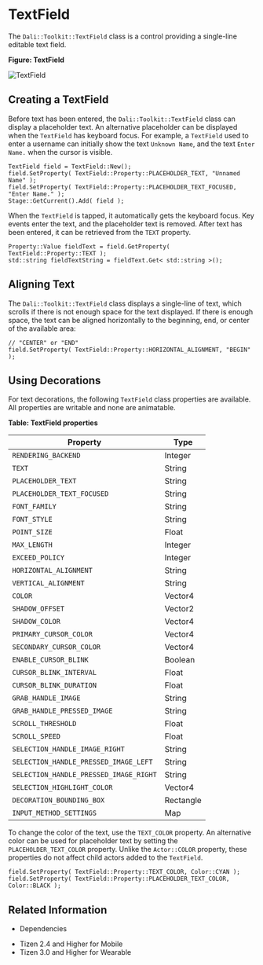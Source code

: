 # TextField



The `Dali::Toolkit::TextField` class is a control providing a single-line editable text field.

**Figure: TextField**

![TextField](./media/textfield.png)

## Creating a TextField

Before text has been entered, the `Dali::Toolkit::TextField` class can display a placeholder text. An alternative placeholder can be displayed when the `TextField` has keyboard focus. For example, a `TextField` used to enter a username can initially show the text `Unknown Name`, and the text `Enter Name.` when the cursor is visible.

```
TextField field = TextField::New();
field.SetProperty( TextField::Property::PLACEHOLDER_TEXT, "Unnamed Name" );
field.SetProperty( TextField::Property::PLACEHOLDER_TEXT_FOCUSED, "Enter Name." );
Stage::GetCurrent().Add( field );
```

When the `TextField` is tapped, it automatically gets the keyboard focus. Key events enter the text, and the placeholder text is removed. After text has been entered, it can be retrieved from the `TEXT` property.

```
Property::Value fieldText = field.GetProperty( TextField::Property::TEXT );
std::string fieldTextString = fieldText.Get< std::string >();
```

## Aligning Text

The `Dali::Toolkit::TextField` class displays a single-line of text, which scrolls if there is not enough space for the text displayed. If there is enough space, the text can be aligned horizontally to the beginning, end, or center of the available area:

```
// "CENTER" or "END"
field.SetProperty( TextField::Property::HORIZONTAL_ALIGNMENT, "BEGIN" );
```

## Using Decorations

For text decorations, the following `TextField` class properties are available. All properties are writable and none are animatable.

**Table: TextField properties**

| Property                               | Type      |
|----------------------------------------|-----------|
| `RENDERING_BACKEND`                    | Integer   |
| `TEXT`                                 | String    |
| `PLACEHOLDER_TEXT`                     | String    |
| `PLACEHOLDER_TEXT_FOCUSED`             | String    |
| `FONT_FAMILY`                          | String    |
| `FONT_STYLE`                           | String    |
| `POINT_SIZE`                           | Float     |
| `MAX_LENGTH`                           | Integer   |
| `EXCEED_POLICY`                        | Integer   |
| `HORIZONTAL_ALIGNMENT`                 | String    |
| `VERTICAL_ALIGNMENT`                   | String    |
| `COLOR`                                | Vector4   |
| `SHADOW_OFFSET`                        | Vector2   |
| `SHADOW_COLOR`                         | Vector4   |
| `PRIMARY_CURSOR_COLOR`                 | Vector4   |
| `SECONDARY_CURSOR_COLOR`               | Vector4   |
| `ENABLE_CURSOR_BLINK`                  | Boolean   |
| `CURSOR_BLINK_INTERVAL`                | Float     |
| `CURSOR_BLINK_DURATION`                | Float     |
| `GRAB_HANDLE_IMAGE`                    | String    |
| `GRAB_HANDLE_PRESSED_IMAGE`            | String    |
| `SCROLL_THRESHOLD`                     | Float     |
| `SCROLL_SPEED`                         | Float     |
| `SELECTION_HANDLE_IMAGE_RIGHT`         | String    |
| `SELECTION_HANDLE_PRESSED_IMAGE_LEFT`  | String    |
| `SELECTION_HANDLE_PRESSED_IMAGE_RIGHT` | String    |
| `SELECTION_HIGHLIGHT_COLOR`            | Vector4   |
| `DECORATION_BOUNDING_BOX`              | Rectangle |
| `INPUT_METHOD_SETTINGS`                | Map       |

To change the color of the text, use the `TEXT_COLOR` property. An alternative color can be used for placeholder text by setting the `PLACEHOLDER_TEXT_COLOR` property. Unlike the `Actor::COLOR` property, these properties do not affect child actors added to the `TextField`.

```
field.SetProperty( TextField::Property::TEXT_COLOR, Color::CYAN );
field.SetProperty( TextField::Property::PLACEHOLDER_TEXT_COLOR, Color::BLACK );
```

## Related Information
* Dependencies
 - Tizen 2.4 and Higher for Mobile
 - Tizen 3.0 and Higher for Wearable
